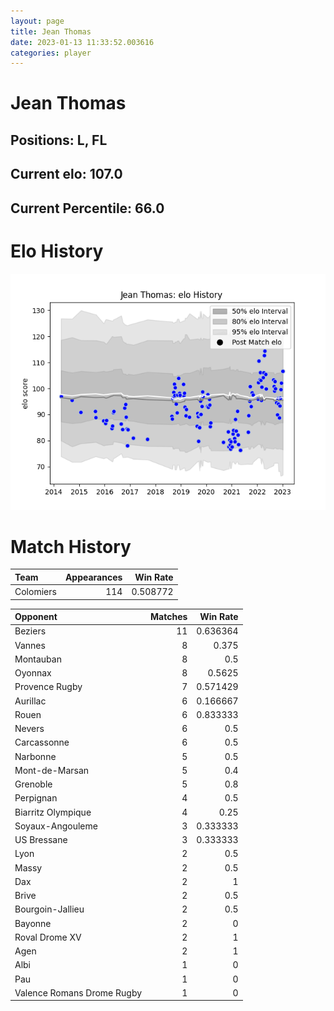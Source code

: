 ```yaml
---  
layout: page  
title: Jean Thomas  
date: 2023-01-13 11:33:52.003616  
categories: player  
---
```

# Jean Thomas

## Positions: L, FL

## Current elo: 107.0

## Current Percentile: 66.0

# Elo History


![elo history](history_JeanThomas.png)
# Match History


| Team      |   Appearances |   Win Rate |
|:----------|--------------:|-----------:|
| Colomiers |           114 |   0.508772 |

| Opponent                   |   Matches |   Win Rate |
|:---------------------------|----------:|-----------:|
| Beziers                    |        11 |   0.636364 |
| Vannes                     |         8 |   0.375    |
| Montauban                  |         8 |   0.5      |
| Oyonnax                    |         8 |   0.5625   |
| Provence Rugby             |         7 |   0.571429 |
| Aurillac                   |         6 |   0.166667 |
| Rouen                      |         6 |   0.833333 |
| Nevers                     |         6 |   0.5      |
| Carcassonne                |         6 |   0.5      |
| Narbonne                   |         5 |   0.5      |
| Mont-de-Marsan             |         5 |   0.4      |
| Grenoble                   |         5 |   0.8      |
| Perpignan                  |         4 |   0.5      |
| Biarritz Olympique         |         4 |   0.25     |
| Soyaux-Angouleme           |         3 |   0.333333 |
| US Bressane                |         3 |   0.333333 |
| Lyon                       |         2 |   0.5      |
| Massy                      |         2 |   0.5      |
| Dax                        |         2 |   1        |
| Brive                      |         2 |   0.5      |
| Bourgoin-Jallieu           |         2 |   0.5      |
| Bayonne                    |         2 |   0        |
| Roval Drome XV             |         2 |   1        |
| Agen                       |         2 |   1        |
| Albi                       |         1 |   0        |
| Pau                        |         1 |   0        |
| Valence Romans Drome Rugby |         1 |   0        |